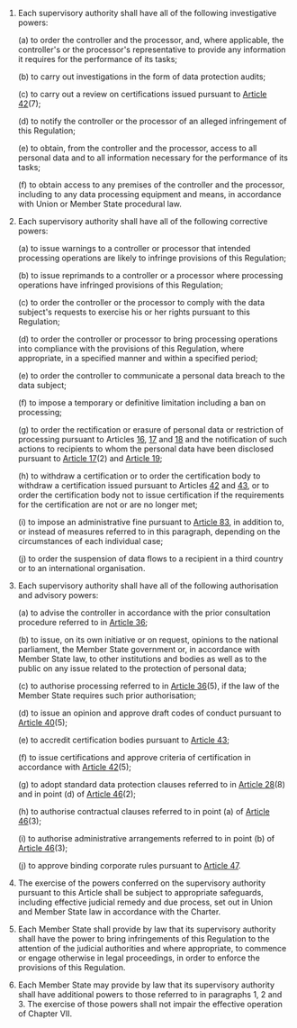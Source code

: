 1. Each supervisory authority shall have all of the following investigative powers:

    (a) to order the controller and the processor, and, where applicable, the controller's or the processor's representative to provide any information it requires for the performance of its tasks;

    (b) to carry out investigations in the form of data protection audits;

    &#40;c) to carry out a review on certifications issued pursuant to [Article 42](/gdpr/articles/42-certification/)(7);

    (d) to notify the controller or the processor of an alleged infringement of this Regulation;

    (e) to obtain, from the controller and the processor, access to all personal data and to all information necessary for the performance of its tasks;

    (f) to obtain access to any premises of the controller and the processor, including to any data processing equipment and means, in accordance with Union or Member State procedural law.

2. Each supervisory authority shall have all of the following corrective powers:

    (a) to issue warnings to a controller or processor that intended processing operations are likely to infringe provisions of this Regulation;

    (b) to issue reprimands to a controller or a processor where processing operations have infringed provisions of this Regulation;

    &#40;c) to order the controller or the processor to comply with the data subject's requests to exercise his or her rights pursuant to this Regulation;

    (d) to order the controller or processor to bring processing operations into compliance with the provisions of this Regulation, where appropriate, in a specified manner and within a specified period;

    (e) to order the controller to communicate a personal data breach to the data subject;

    (f) to impose a temporary or definitive limitation including a ban on processing;

    (g) to order the rectification or erasure of personal data or restriction of processing pursuant to Articles [16](/gdpr/articles/16-right-to-rectification/), [17](/gdpr/articles/17-right-to-be-forgotten/) and [18](/gdpr/articles/18-right-to-restriction-of-processing/) and the notification of such actions to recipients to whom the personal data have been disclosed pursuant to [Article 17](/gdpr/articles/17-right-to-be-forgotten/)(2) and [Article 19](/gdpr/articles/19-notification-obligation/);

    (h) to withdraw a certification or to order the certification body to withdraw a certification issued pursuant to Articles [42](/gdpr/articles/42-certification/) and [43](/gdpr/articles/43-certification-bodies/), or to order the certification body not to issue certification if the requirements for the certification are not or are no longer met;

    (i) to impose an administrative fine pursuant to [Article 83](/gdpr/articles/83-conditions-imposing-fines/), in addition to, or instead of measures referred to in this paragraph, depending on the circumstances of each individual case;

    (j) to order the suspension of data flows to a recipient in a third country or to an international organisation.

3. Each supervisory authority shall have all of the following authorisation and advisory powers:

    (a) to advise the controller in accordance with the prior consultation procedure referred to in [Article 36](/gdpr/articles/36-prior-consultation/);

    (b) to issue, on its own initiative or on request, opinions to the national parliament, the Member State government or, in accordance with Member State law, to other institutions and bodies as well as to the public on any issue related to the protection of personal data;

    &#40;c) to authorise processing referred to in [Article 36](/gdpr/articles/36-prior-consultation/)(5), if the law of the Member State requires such prior authorisation;

    (d) to issue an opinion and approve draft codes of conduct pursuant to [Article 40](/gdpr/articles/40-codes-of-conduct/)(5);

    (e) to accredit certification bodies pursuant to [Article 43](/gdpr/articles/43-certification-bodies/);

    (f) to issue certifications and approve criteria of certification in accordance with [Article 42](/gdpr/articles/42-certification/)(5);

    (g) to adopt standard data protection clauses referred to in [Article 28](/gdpr/articles/28-processor/)(8) and in point (d) of [Article 46](/gdpr/articles/46-transfers-safeguards/)(2);

    (h) to authorise contractual clauses referred to in point (a) of [Article 46](/gdpr/articles/46-transfers-safeguards/)(3);

    (i) to authorise administrative arrangements referred to in point (b) of [Article 46](/gdpr/articles/46-transfers-safeguards/)(3);

    (j) to approve binding corporate rules pursuant to [Article 47](/gdpr/articles/47-binding-corporate-rules/).

4. The exercise of the powers conferred on the supervisory authority pursuant to this Article shall be subject to appropriate safeguards, including effective judicial remedy and due process, set out in Union and Member State law in accordance with the Charter.

5. Each Member State shall provide by law that its supervisory authority shall have the power to bring infringements of this Regulation to the attention of the judicial authorities and where appropriate, to commence or engage otherwise in legal proceedings, in order to enforce the provisions of this Regulation.

6. Each Member State may provide by law that its supervisory authority shall have additional powers to those referred to in paragraphs 1, 2 and 3. The exercise of those powers shall not impair the effective operation of Chapter VII.
